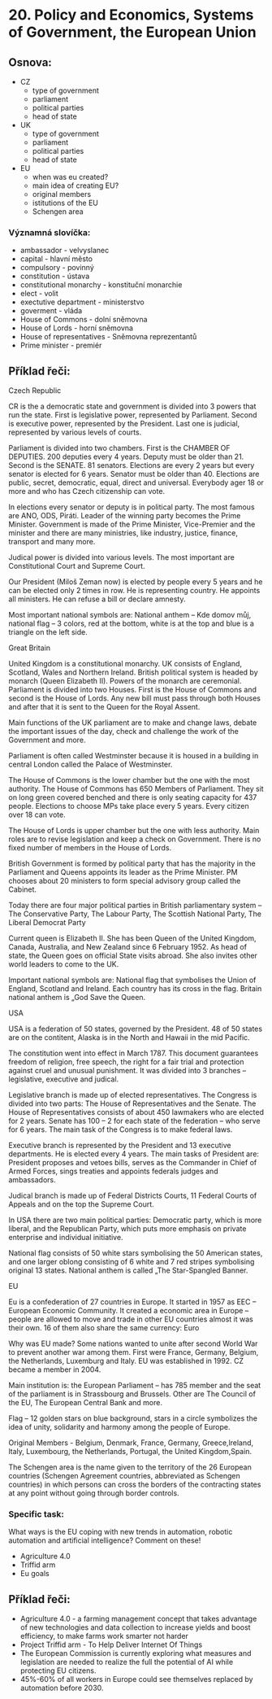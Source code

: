 # 20. Policy and Economics, Systems of Government, the European Union

## Osnova: 
* CZ
  * type of government
  * parliament
  * political parties
  * head of state
* UK
  * type of government
  * parliament
  * political parties
  * head of state
* EU
  * when was eu created?
  * main idea of creating EU?
  * original members
  * istitutions of the EU
  * Schengen area


### Významná slovíčka:
* ambassador - velvyslanec 
* capital - hlavní město 
* compulsory - povinný 
* constitution - ústava 
* constitutional monarchy - konstituční monarchie 
* elect - volit 
* exectutive department - ministerstvo 
* goverment - vláda
* House of Commons - dolní sněmovna 
* House of Lords - horní sněmovna
* House of representatives - Sněmovna reprezentantů 
* Prime minister - premiér   

## Příklad řeči:
Czech Republic

CR is the a democratic state and government is divided into 3 powers that run the state. First is legislative power, represented by Parliament. Second is executive power, represented by the President. Last one is judicial, represented by various levels of courts.

Parliament is divided into two chambers. First is the CHAMBER OF DEPUTIES. 200 deputies every 4 years. Deputy must be older than 21. Second is the SENATE. 81 senators. Elections are every 2 years but every senator is elected for 6 years. Senator must be older than 40. Elections are public, secret, democratic, equal, direct and universal. Everybody ager 18 or more and who has Czech citizenship can vote.

In elections every senator or deputy is in political party. The most famous are ANO, ODS, Piráti. Leader of the winning party becomes the Prime Minister. Government is made of the Prime Minister, Vice-Premier and the minister and there are many ministries, like industry, justice, finance, transport and many more.

Judical power is divided into various levels. The most important are Constitutional Court and Supreme Court.

Our President (Miloš Zeman now) is elected by people every 5 years and he can be elected only 2 times in row. He is representing country. He appoints all ministers. He can refuse a bill or declare amnesty.

Most important national symbols are: National anthem – Kde domov můj, national flag – 3 colors, red at the bottom, white is at the top and blue is a triangle on the left side.

Great Britain

United Kingdom is a constitutional monarchy. UK consists of England, Scotland, Wales and Northern Ireland. British political system is headed by monarch (Queen Elizabeth II). Powers of the monarch are ceremonial. Parliament is divided into two Houses. First is the House of Commons and second is the House of Lords. Any new bill must pass through both Houses and after that it is sent to the Queen for the Royal Assent. 

Main functions of the UK parliament are to make and change laws, debate the important issues of the day, check and challenge the work of the Government and more.

Parliament is often called Westminster because it is housed in a building in central London called the Palace of Westminster.

The House of Commons is the lower chamber but the one with the most authority. The House of Commons has 650 Members of Parliament. They sit on long green covered benched and there is only seating capacity for 437 people. Elections to choose MPs take place every 5 years.  Every citizen over 18 can vote.

The House of Lords is upper chamber but the one with less authority. Main roles are to revise legislation and keep a check on Government. There is no fixed number of members in the House of Lords. 

British Government is formed by political party that has the majority in the Parliament and Queens appoints its leader as the Prime Minister. PM chooses about 20 ministers to form special advisory group called the Cabinet.

Today there are four major political parties in British parliamentary system – The Conservative Party, The Labour Party, The Scottish National Party, The Liberal Democrat Party

Current queen is Elizabeth II. She has been Queen of the United Kingdom, Canada, Australia, and New Zealand since 6 February 1952. As head of state, the Queen goes on official State visits abroad. She also invites other world leaders to come to the UK.

Important national symbols are: National flag that symbolises the Union of England, Scotland and Ireland. Each country has its cross in the flag. Britain national anthem is „God Save the Queen.

USA


USA is a federation of 50 states, governed by the President. 48 of 50 states are on the contitent, Alaska is in the North and Hawaii in the mid Pacific.

The constitution went into effect in March 1787. This document guarantees freedom of religion, free speech, the right for a fair trial and protection against cruel and unusual punishment. It was divided into 3 branches – legislative, executive and judical.

Legislative branch is made up of elected representatives. The Congress is divided into two parts: The House of Representatives and the Senate. The House of Representatives consists of about 450 lawmakers who are elected for 2 years. Senate has 100 – 2 for each state of the federation – who serve for 6 years. The main task of the Congress is to make federal laws.

Executive branch is represented by the President and 13 executive departments. He is elected every 4 years. The main tasks of President are: President proposes and vetoes bills, serves as the Commander in Chief of Armed Forces, sings treaties and appoints federals judges and ambassadors.

Judical branch is made up of Federal Districts Courts, 11 Federal Courts of Appeals and on the top the Supreme Court.

In USA there are two main political parties: Democratic party, which is more liberal, and the Republican Party, which puts more emphasis on private enterprise and individual initiative.

National flag consists of 50 white stars symbolising the 50 American states, and one larger oblong consisting of 6 white and 7 red stripes symbolising original 13 states. National anthem is called „The Star-Spangled Banner.

EU

Eu is a confederation of 27 countries in Europe. It started in 1957 as EEC – European Economic Community. It created a economic area in Europe – people are allowed to move and trade in other EU countries almost it was their own. 16 of them also share the same currency: Euro

Why was EU made? Some nations wanted to unite after second World War to prevent another war among them. First were France, Germany, Belgium, the Netherlands, Luxemburg and Italy. EU was established in 1992. CZ became a member in 2004. 

Main institution is: the European Parliament – has 785 member and the seat of the parliament is in Strassbourg and Brussels. Other are The Council of the EU, The European Central Bank and more.

Flag – 12 golden stars on blue background, stars in a circle symbolizes the idea of unity, solidarity and harmony among the people of Europe.

Original Members - Belgium, Denmark, France, Germany, Greece,lreland, ltaly, Luxembourg, the Netherlands, Portugal, the United Kingdom,Spain.

The Schengen area is the name given to the territory of the 26 European countries (Schengen Agreement countries, abbreviated as Schengen countries) in which persons can cross the borders of the contracting states at any point without going through border controls.

### Specific task: 
What ways is the EU coping with new trends in automation, robotic automation and artificial intelligence? Comment on these!

* Agriculture 4.0
* Triffid arm
* Eu goals

## Příklad řeči:
* Agriculture 4.0 - a farming management concept that takes advantage of new technologies and data collection
to increase yields and boost efficiency, to make farms work smarter not harder
* Project Triffid arm - To Help Deliver Internet Of Things
* The European Commission is currently exploring what measures and legislation are needed to realize the full 
the potential of AI while protecting EU citizens.
* 45%-60% of all workers in Europe could see themselves replaced by automation before 2030.